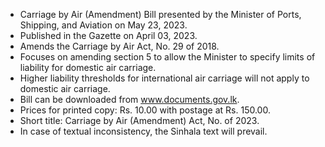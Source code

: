 - Carriage by Air (Amendment) Bill presented by the Minister of Ports, Shipping, and Aviation on May 23, 2023.
- Published in the Gazette on April 03, 2023.
- Amends the Carriage by Air Act, No. 29 of 2018.
- Focuses on amending section 5 to allow the Minister to specify limits of liability for domestic air carriage.
- Higher liability thresholds for international air carriage will not apply to domestic air carriage.
- Bill can be downloaded from www.documents.gov.lk.
- Prices for printed copy: Rs. 10.00 with postage at Rs. 150.00.
- Short title: Carriage by Air (Amendment) Act, No. of 2023.
- In case of textual inconsistency, the Sinhala text will prevail.